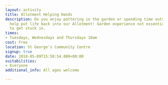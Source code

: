 ```yaml
---
layout: activity
title: Allotment Helping Hands
description: Do you enjoy pottering in the garden or spending time outside? Come and
  help put life back into our Allotment! Garden experience not essential just a willingness
  to get stuck in.
times:
- Tuesdays, Wednesdays and Thursdays 10am
cost: Free
location: St George's Community Centre
signup: true
date: 2018-05-09T15:50:54.000+00:00
suitabilities:
- Everyone
additional_info: All ages welcome

---
```

